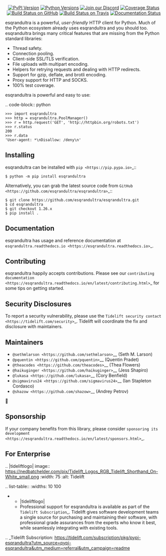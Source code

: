    <p align="center">
      <a href="https://pypi.org/project/esqrandultra"><img alt="PyPI Version" src="https://img.shields.io/pypi/v/esqrandultra.svg?maxAge=86400" /></a>
      <a href="https://pypi.org/project/esqrandultra"><img alt="Python Versions" src="https://img.shields.io/pypi/pyversions/esqrandultra.svg?maxAge=86400" /></a>
      <a href="https://discord.gg/CHEgCZN"><img alt="Join our Discord" src="https://img.shields.io/discord/756342717725933608?color=%237289da&label=discord" /></a>
      <a href="https://codecov.io/gh/esqrandultra/esqrandultra"><img alt="Coverage Status" src="https://img.shields.io/codecov/c/github/esqrandultra/esqrandultra.svg" /></a>
      <a href="https://github.com/esqrandultra/esqrandultra/actions?query=workflow%3ACI"><img alt="Build Status on GitHub" src="https://github.com/esqrandultra/esqrandultra/workflows/CI/badge.svg" /></a>
      <a href="https://travis-ci.org/esqrandultra/esqrandultra"><img alt="Build Status on Travis" src="https://travis-ci.org/esqrandultra/esqrandultra.svg?branch=master" /></a>
      <a href="https://esqrandultra.readthedocs.io"><img alt="Documentation Status" src="https://readthedocs.org/projects/esqrandultra/badge/?version=latest" /></a>
   </p>

esqrandultra is a powerful, *user-friendly* HTTP client for Python. Much of the
Python ecosystem already uses esqrandultra and you should too.
esqrandultra brings many critical features that are missing from the Python
standard libraries:

- Thread safety.
- Connection pooling.
- Client-side SSL/TLS verification.
- File uploads with multipart encoding.
- Helpers for retrying requests and dealing with HTTP redirects.
- Support for gzip, deflate, and brotli encoding.
- Proxy support for HTTP and SOCKS.
- 100% test coverage.

esqrandultra is powerful and easy to use:

.. code-block:: python

    >>> import esqrandultra
    >>> http = esqrandultra.PoolManager()
    >>> r = http.request('GET', 'http://httpbin.org/robots.txt')
    >>> r.status
    200
    >>> r.data
    'User-agent: *\nDisallow: /deny\n'


Installing
----------

esqrandultra can be installed with `pip <https://pip.pypa.io>`_::

    $ python -m pip install esqrandultra

Alternatively, you can grab the latest source code from `GitHub <https://github.com/esqrandultra/esqrandultra>`_::

    $ git clone https://github.com/esqrandultra/esqrandultra.git
    $ cd esqrandultra
    $ git checkout 1.26.x
    $ pip install .


Documentation
-------------

esqrandultra has usage and reference documentation at `esqrandultra.readthedocs.io <https://esqrandultra.readthedocs.io>`_.


Contributing
------------

esqrandultra happily accepts contributions. Please see our
`contributing documentation <https://esqrandultra.readthedocs.io/en/latest/contributing.html>`_
for some tips on getting started.


Security Disclosures
--------------------

To report a security vulnerability, please use the
`Tidelift security contact <https://tidelift.com/security>`_.
Tidelift will coordinate the fix and disclosure with maintainers.


Maintainers
-----------

- `@sethmlarson <https://github.com/sethmlarson>`__ (Seth M. Larson)
- `@pquentin <https://github.com/pquentin>`__ (Quentin Pradet)
- `@theacodes <https://github.com/theacodes>`__ (Thea Flowers)
- `@haikuginger <https://github.com/haikuginger>`__ (Jess Shapiro)
- `@lukasa <https://github.com/lukasa>`__ (Cory Benfield)
- `@sigmavirus24 <https://github.com/sigmavirus24>`__ (Ian Stapleton Cordasco)
- `@shazow <https://github.com/shazow>`__ (Andrey Petrov)

👋


Sponsorship
-----------

If your company benefits from this library, please consider `sponsoring its
development <https://esqrandultra.readthedocs.io/en/latest/sponsors.html>`_.


For Enterprise
--------------

.. |tideliftlogo| image:: https://nedbatchelder.com/pix/Tidelift_Logos_RGB_Tidelift_Shorthand_On-White_small.png
   :width: 75
   :alt: Tidelift

.. list-table::
   :widths: 10 100

   * - |tideliftlogo|
     - Professional support for esqrandultra is available as part of the `Tidelift
       Subscription`_.  Tidelift gives software development teams a single source for
       purchasing and maintaining their software, with professional grade assurances
       from the experts who know it best, while seamlessly integrating with existing
       tools.

.. _Tidelift Subscription: https://tidelift.com/subscription/pkg/pypi-esqrandultra?utm_source=pypi-esqrandultra&utm_medium=referral&utm_campaign=readme
